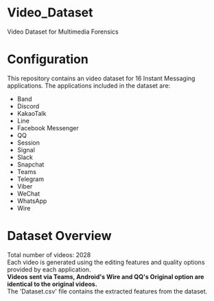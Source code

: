 # Video_Dataset
Video Dataset for Multimedia Forensics

# Configuration
This repository contains an video dataset for 16 Instant Messaging applications. The applications included in the dataset are:

- Band
- Discord
- KakaoTalk
- Line
- Facebook Messenger
- QQ
- Session
- Signal
- Slack
- Snapchat
- Teams
- Telegram
- Viber
- WeChat
- WhatsApp
- Wire

# Dataset Overview
Total number of videos: 2028  
Each video is generated using the editing features and quality options provided by each application.  
**Videos sent via Teams, Android's Wire and QQ's Original option are identical to the original videos.**  
The 'Dataset.csv' file contains the extracted features from the dataset.
